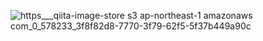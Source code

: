 ![https___qiita-image-store s3 ap-northeast-1 amazonaws com_0_578233_3f8f82d8-7770-3f79-62f5-5f37b449a90c](https://user-images.githubusercontent.com/53788311/82307880-f2594880-99fb-11ea-8922-ce1c9e563799.jpeg)
